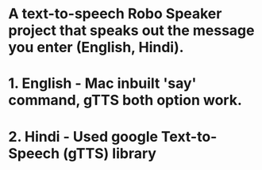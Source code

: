 # A text-to-speech Robo Speaker project that speaks out the message you enter (English, Hindi).
# 1. English - Mac inbuilt 'say' command, gTTS both option work.
# 2. Hindi - Used google Text-to-Speech (gTTS) library
